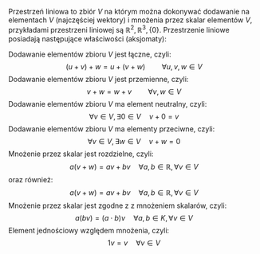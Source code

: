 Przestrzeń liniowa to zbiór $V$ na którym można dokonywać dodawanie na elementach $V$ (najczęściej wektory) i mnożenia przez skalar elementów $V$, przykładami przestrzeni liniowej są $\mathbb{R}^2, \mathbb{R}^3, \left\{0\right\}$. Przestrzenie liniowe posiadają następujące właściwości (aksjomaty):

Dodawanie elementów zbioru $V$ jest łączne, czyli: $$\left(u + v\right) + w = u + \left(v + w\right)\quad \quad\forall u, v, w \in V$$Dodawanie elementów zbioru $V$ jest przemienne, czyli:$$v + w = w + v \quad\quad \forall v,w \in V$$Dodawanie elementów zbioru $V$ ma element neutralny, czyli:$$\forall v \in V,\, \exists 0 \in V \quad v + 0 = v $$Dodawanie elementów zbioru $V$ ma elementy przeciwne, czyli:$$\forall v \in V,\,\exists w \in V \quad v + w = 0$$Mnożenie przez skalar jest rozdzielne, czyli:$$a\left(v+w\right)=av+bv \quad \forall a,b \in \mathbb{R},\,\forall v \in V$$oraz również:
$$a\left(v+w\right)=av+bv \quad \forall a,b \in \mathbb{R},\,\forall v \in V $$
Mnożenie przez skalar jest zgodne z z mnożeniem skalarów, czyli:$$a\left(bv\right)=\left(a\cdot b\right)v \quad \forall a,b \in K, \,\forall v \in V$$Element jednościowy względem mnożenia, czyli:$$1v = v \quad \forall v \in V$$